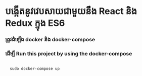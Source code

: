 # បង្កើតនូវវេបសាយជាមួយនឹង React និង Redux ក្នុង ES6

### ត្រូវដំឡើង docker និង docker-compose

### ដើម្បី Run this project by using the docker-compose 

```
  
  sudo docker-compose up
  
```
